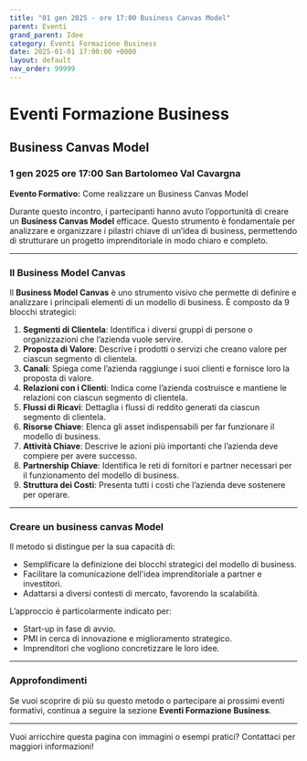 ```yaml
---
title: "01 gen 2025 - ore 17:00 Business Canvas Model"
parent: Eventi
grand_parent: Idee 
category: Eventi Formazione Business
date: 2025-01-01 17:00:00 +0000
layout: default
nav_order: 99999
---
```


# Eventi Formazione Business

## Business Canvas Model
### 1 gen 2025 ore 17:00 San Bartolomeo Val Cavargna

**Evento Formativo:** Come realizzare un Business Canvas Model  
<!--**Metodo di:** Tommaso Nuti-->


Durante questo incontro, i partecipanti hanno avuto l’opportunità di creare un **Business Canvas Model** efficace. Questo strumento è fondamentale per analizzare e organizzare i pilastri chiave di un’idea di business, permettendo di strutturare un progetto imprenditoriale in modo chiaro e completo.

---

### Il Business Model Canvas
Il **Business Model Canvas** è uno strumento visivo che permette di definire e analizzare i principali elementi di un modello di business. È composto da 9 blocchi strategici:

1. **Segmenti di Clientela**: Identifica i diversi gruppi di persone o organizzazioni che l’azienda vuole servire.
2. **Proposta di Valore**: Descrive i prodotti o servizi che creano valore per ciascun segmento di clientela.
3. **Canali**: Spiega come l’azienda raggiunge i suoi clienti e fornisce loro la proposta di valore.
4. **Relazioni con i Clienti**: Indica come l’azienda costruisce e mantiene le relazioni con ciascun segmento di clientela.
5. **Flussi di Ricavi**: Dettaglia i flussi di reddito generati da ciascun segmento di clientela.
6. **Risorse Chiave**: Elenca gli asset indispensabili per far funzionare il modello di business.
7. **Attività Chiave**: Descrive le azioni più importanti che l’azienda deve compiere per avere successo.
8. **Partnership Chiave**: Identifica le reti di fornitori e partner necessari per il funzionamento del modello di business.
9. **Struttura dei Costi**: Presenta tutti i costi che l’azienda deve sostenere per operare.

---

### Creare un business canvas Model
Il metodo si distingue per la sua capacità di:
- Semplificare la definizione dei blocchi strategici del modello di business.
- Facilitare la comunicazione dell'idea imprenditoriale a partner e investitori.
- Adattarsi a diversi contesti di mercato, favorendo la scalabilità.

L’approccio è particolarmente indicato per:
- Start-up in fase di avvio.
- PMI in cerca di innovazione e miglioramento strategico.
- Imprenditori che vogliono concretizzare le loro idee.

---

### Approfondimenti
Se vuoi scoprire di più su questo metodo o partecipare ai prossimi eventi formativi, continua a seguire la sezione **Eventi Formazione Business**.

---

Vuoi arricchire questa pagina con immagini o esempi pratici? Contattaci per maggiori informazioni!
